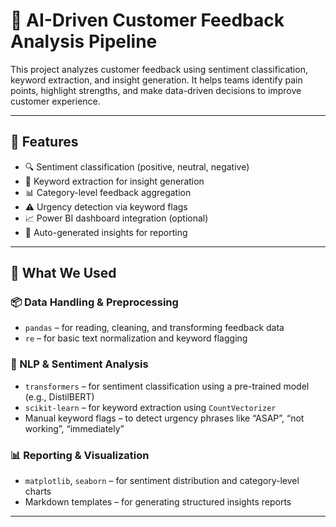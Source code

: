 # 🧠 AI-Driven Customer Feedback Analysis Pipeline

This project analyzes customer feedback using sentiment classification, keyword extraction, and insight generation. It helps teams identify pain points, highlight strengths, and make data-driven decisions to improve customer experience.

---

## 🚀 Features

- 🔍 Sentiment classification (positive, neutral, negative)
- 🧠 Keyword extraction for insight generation
- 📊 Category-level feedback aggregation
- ⚠️ Urgency detection via keyword flags
- 📈 Power BI dashboard integration (optional)
- 🧾 Auto-generated insights for reporting

---

## 🔧 What We Used

### 📦 Data Handling & Preprocessing
- `pandas` – for reading, cleaning, and transforming feedback data  
- `re` – for basic text normalization and keyword flagging  

### 🧠 NLP & Sentiment Analysis
- `transformers` – for sentiment classification using a pre-trained model (e.g., DistilBERT)  
- `scikit-learn` – for keyword extraction using `CountVectorizer`  
- Manual keyword flags – to detect urgency phrases like “ASAP”, “not working”, “immediately”

### 📊 Reporting & Visualization
- `matplotlib`, `seaborn` – for sentiment distribution and category-level charts  
- Markdown templates – for generating structured insights reports

---
